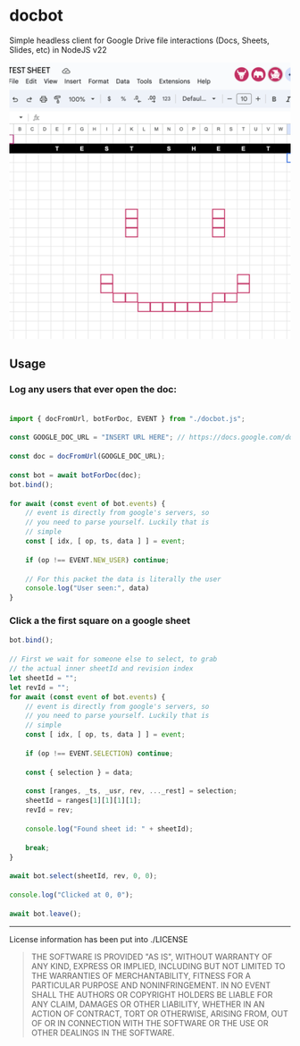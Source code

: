 # docbot

Simple headless client for Google Drive file interactions (Docs, Sheets, Slides, etc) in NodeJS v22

![Showcase image](./showcase.png)

## Usage

### Log any users that ever open the doc:

```js

import { docFromUrl, botForDoc, EVENT } from "./docbot.js";

const GOOGLE_DOC_URL = "INSERT URL HERE"; // https://docs.google.com/docs/d/... etc

const doc = docFromUrl(GOOGLE_DOC_URL);

const bot = await botForDoc(doc);
bot.bind();

for await (const event of bot.events) {
    // event is directly from google's servers, so
    // you need to parse yourself. Luckily that is
    // simple
    const [ idx, [ op, ts, data ] ] = event;

    if (op !== EVENT.NEW_USER) continue;

    // For this packet the data is literally the user
    console.log("User seen:", data)
}

```

### Click a the first square on a google sheet


```js
bot.bind();

// First we wait for someone else to select, to grab
// the actual inner sheetId and revision index
let sheetId = "";
let revId = "";
for await (const event of bot.events) {
    // event is directly from google's servers, so
    // you need to parse yourself. Luckily that is
    // simple
    const [ idx, [ op, ts, data ] ] = event;

    if (op !== EVENT.SELECTION) continue;

    const { selection } = data;

    const [ranges, _ts, _usr, rev, ..._rest] = selection;
    sheetId = ranges[1][1][1][1];
    revId = rev;

    console.log("Found sheet id: " + sheetId);

    break;
}

await bot.select(sheetId, rev, 0, 0);

console.log("Clicked at 0, 0");

await bot.leave();

```

---

License information has been put into ./LICENSE

> THE SOFTWARE IS PROVIDED "AS IS", WITHOUT WARRANTY OF ANY KIND, EXPRESS OR IMPLIED, INCLUDING BUT NOT LIMITED TO THE WARRANTIES OF MERCHANTABILITY, FITNESS FOR A PARTICULAR PURPOSE AND NONINFRINGEMENT. IN NO EVENT SHALL THE AUTHORS OR COPYRIGHT HOLDERS BE LIABLE FOR ANY CLAIM, DAMAGES OR OTHER LIABILITY, WHETHER IN AN ACTION OF CONTRACT, TORT OR OTHERWISE, ARISING FROM, OUT OF OR IN CONNECTION WITH THE SOFTWARE OR THE USE OR OTHER DEALINGS IN THE SOFTWARE.



